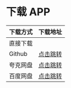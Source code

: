 # 下载 APP

| 下载方式 | 下载地址                                                             |
| -------- | -------------------------------------------------------------------- |
| 直接下载 | <DownloadApp />                                                      |
| Github   | [点击跳转](https://github.com/GuoXiCheng/SKIP/releases)              |
| 夸克网盘 | [点击跳转](https://pan.quark.cn/s/8502a8ff74c3)                      |
| 百度网盘 | [点击跳转](https://pan.baidu.com/s/1tDXPcEUSZj5qNkOEmToz0A?pwd=m9u9) |

<script setup>
import DownloadApp from './DownloadApp.vue'
</script>
